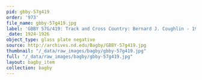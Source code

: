 ```yaml
---
pid: gbby-57g419
order: '973'
file_name: gbby-57g419.jpg
label: 'GBBY 57G/419: Track and Cross Country: Bernard J. Coughlin - 1924-1926'
_date: 1924-1926
object_type: glass plate negative
source: http://archives.nd.edu/Bagby/GBBY-57g419.jpg
thumbnail: "/_data/raw_images/bagby/gbby-57g419.jpg"
full: "/_data/raw_images/bagby/gbby-57g419.jpg"
layout: bagby_item
collection: bagby
---
```

